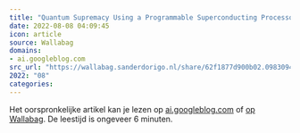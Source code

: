 ```yaml
---
title: "Quantum Supremacy Using a Programmable Superconducting Processor"
date: 2022-08-08 04:09:45
icon: article
source: Wallabag
domains:
- ai.googleblog.com
src_url: "https://wallabag.sanderdorigo.nl/share/62f1877d900b02.09830943"
2022: "08"
categories:
---
```

Het oorspronkelijke artikel kan je lezen op [ai.googleblog.com](https://ai.googleblog.com/2019/10/quantum-supremacy-using-programmable.html) of [op Wallabag](https://wallabag.sanderdorigo.nl/share/62f1877d900b02.09830943). De leestijd is ongeveer 6 minuten.
